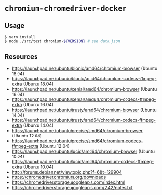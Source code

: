 # `chromium-chromedriver-docker`

## Usage

```sh
$ yarn install
$ node ./src/test chromium-${VERSION} # see data.json
```

## Resources

- https://launchpad.net/ubuntu/bionic/amd64/chromium-browser (Ubuntu 18.04)
- https://launchpad.net/ubuntu/bionic/amd64/chromium-codecs-ffmpeg-extra (Ubuntu 18.04)
- https://launchpad.net/ubuntu/xenial/amd64/chromium-browser (Ubuntu 16.04)
- https://launchpad.net/ubuntu/xenial/amd64/chromium-codecs-ffmpeg-extra (Ubuntu 16.04)
- https://launchpad.net/ubuntu/trusty/amd64/chromium-browser (Ubuntu 14.04)
- https://launchpad.net/ubuntu/trusty/amd64/chromium-codecs-ffmpeg-extra (Ubuntu 14.04)
- https://launchpad.net/ubuntu/precise/amd64/chromium-browser (Ubuntu 12.04)
- https://launchpad.net/ubuntu/precise/amd64/chromium-codecs-ffmpeg-extra (Ubuntu 12.04)
- https://launchpad.net/ubuntu/lucid/amd64/chromium-browser (Ubuntu 10.04)
- https://launchpad.net/ubuntu/lucid/amd64/chromium-codecs-ffmpeg-extra (Ubuntu 10.04)
- http://forums.debian.net/viewtopic.php?f=6&t=129904
- https://chromedriver.chromium.org/downloads
- https://chromedriver.storage.googleapis.com/index.html
- https://chromedriver.storage.googleapis.com/2.42/notes.txt
